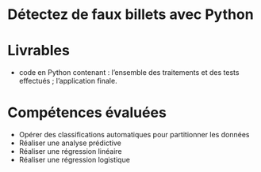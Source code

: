 # Détectez de faux billets avec Python

# Livrables
- code en Python contenant : 
l’ensemble des traitements et des tests effectués ;
l’application finale.

# Compétences évaluées
- Opérer des classifications automatiques pour partitionner les données
- Réaliser une analyse prédictive
- Réaliser une régression linéaire
- Réaliser une régression logistique
